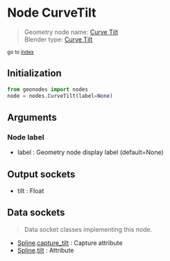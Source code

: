 
# Node CurveTilt

> Geometry node name: [Curve Tilt](https://docs.blender.org/manual/en/latest/modeling/geometry_nodes/material/curve_tilt.html)<br>
  Blender type: [Curve Tilt](https://docs.blender.org/api/current/bpy.types.GeometryNodeInputCurveTilt.html)
  
<sub>go to [index](/docs/index.md)</sub>

## Initialization

```python
from geonodes import nodes
node = nodes.CurveTilt(label=None)
```



## Arguments


### Node label

- label : Geometry node display label (default=None)

## Output sockets

- tilt : Float

## Data sockets

> Data socket classes implementing this node.
  
  
- [Spline](/docs/sockets/Spline.md).[capture_tilt](/docs/sockets/Spline.md#capture_tilt) : Capture attribute
- [Spline](/docs/sockets/Spline.md).[tilt](/docs/sockets/Spline.md#tilt) : Attribute
  
